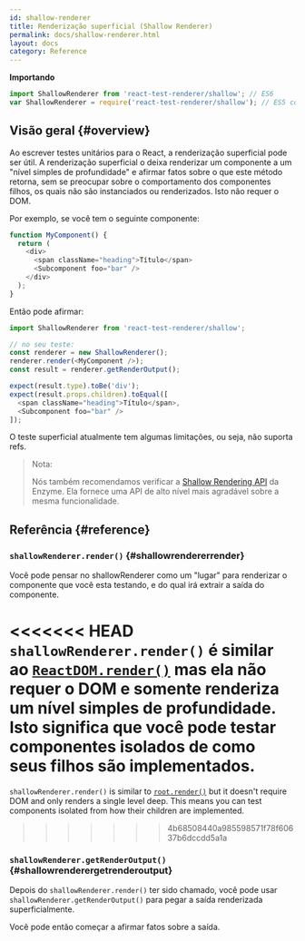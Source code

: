 ```yaml
---
id: shallow-renderer
title: Renderização superficial (Shallow Renderer)
permalink: docs/shallow-renderer.html
layout: docs
category: Reference
---
```


**Importando**

```javascript
import ShallowRenderer from 'react-test-renderer/shallow'; // ES6
var ShallowRenderer = require('react-test-renderer/shallow'); // ES5 com npm
```

## Visão geral {#overview}

Ao escrever testes unitários para o React, a renderização superficial pode ser útil. A renderização superficial o deixa renderizar um componente a um "nível simples de profundidade" e afirmar fatos sobre o que este método retorna, sem se preocupar sobre o comportamento dos componentes filhos, os quais não são instanciados ou renderizados. Isto não requer o DOM.

Por exemplo, se você tem o seguinte componente:

```javascript
function MyComponent() {
  return (
    <div>
      <span className="heading">Título</span>
      <Subcomponent foo="bar" />
    </div>
  );
}
```

Então pode afirmar:

```javascript
import ShallowRenderer from 'react-test-renderer/shallow';

// no seu teste:
const renderer = new ShallowRenderer();
renderer.render(<MyComponent />);
const result = renderer.getRenderOutput();

expect(result.type).toBe('div');
expect(result.props.children).toEqual([
  <span className="heading">Título</span>,
  <Subcomponent foo="bar" />
]);
```

O teste superficial atualmente tem algumas limitações, ou seja, não suporta refs.

> Nota:
>
> Nós também recomendamos verificar a [Shallow Rendering API](https://airbnb.io/enzyme/docs/api/shallow.html) da Enzyme. Ela fornece uma API de alto nível mais agradável sobre a mesma funcionalidade.

## Referência {#reference}

### `shallowRenderer.render()` {#shallowrendererrender}

Você pode pensar no shallowRenderer como um "lugar" para renderizar o componente que você esta testando, e do qual irá extrair a saída do componente.

<<<<<<< HEAD
`shallowRenderer.render()` é similar ao [`ReactDOM.render()`](/docs/react-dom.html#render) mas ela não requer o DOM e somente renderiza um nível simples de profundidade. Isto significa que você pode testar componentes isolados de como seus filhos são implementados.
=======
`shallowRenderer.render()` is similar to [`root.render()`](/docs/react-dom-client.html#createroot) but it doesn't require DOM and only renders a single level deep. This means you can test components isolated from how their children are implemented.
>>>>>>> 4b68508440a985598571f78f60637b6dccdd5a1a

### `shallowRenderer.getRenderOutput()` {#shallowrenderergetrenderoutput}

Depois do `shallowRenderer.render()` ter sido chamado, você pode usar `shallowRenderer.getRenderOutput()` para pegar a saída renderizada superficialmente.


Você pode então começar a afirmar fatos sobre a saída.

